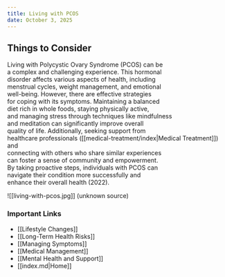 ```yaml
---
title: Living with PCOS
date: October 3, 2025
---
```

## Things to Consider

Living with Polycystic Ovary Syndrome (PCOS) can be  
a complex and challenging experience. This hormonal  
disorder affects various aspects of health, including  
menstrual cycles, weight management, and emotional  
well-being. However, there are effective strategies  
for coping with its symptoms. Maintaining a balanced  
diet rich in whole foods, staying physically active,  
and managing stress through techniques like mindfulness  
and meditation can significantly improve overall  
quality of life. Additionally, seeking support from  
healthcare professionals ([[medical-treatment/index|Medical Treatment]]) and  
connecting with others who share similar experiences  
can foster a sense of community and empowerment.  
By taking proactive steps, individuals with PCOS can  
navigate their condition more successfully and  
enhance their overall health (2022).  

![[living-with-pcos.jpg]]
(unknown source)  
### Important Links 

- [[Lifestyle Changes]]
- [[Long-Term Health Risks]]
- [[Managing Symptoms]]
- [[Medical Management]]
- [[Mental Health and Support]] 
- [[index.md|Home]]